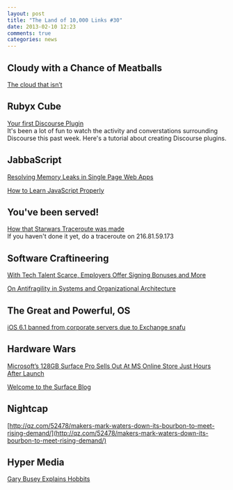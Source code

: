 ```yaml
---
layout: post
title: "The Land of 10,000 Links #30"
date: 2013-02-10 12:23
comments: true
categories: news
---
```

## Cloudy with a Chance of Meatballs
[The cloud that isn’t](http://blog.invalid.name/post/42755726224/the-cloud-that-isnt)

## Rubyx Cube
[Your first Discourse Plugin](http://meta.discourse.org/t/tutorial-your-first-discourse-plugin/2611)  
It's been a lot of fun to watch the activity and converstations surrounding Discourse this past week. Here's a tutorial about creating Discourse plugins.

## JabbaScript
[Resolving Memory Leaks in Single Page Web Apps](http://www.bluewire-technologies.com/2013/resolving-memory-leaks/)

[How to Learn JavaScript Properly](http://javascriptissexy.com/how-to-learn-javascript-properly/)

## You've been served!
[How that Starwars Traceroute was made](http://beaglenetworks.net/)  
If you haven't done it yet, do a traceroute on 216.81.59.173

## Software Craftineering
[With Tech Talent Scarce, Employers Offer Signing Bonuses and More](http://www.chicagobusiness.com/article/20130209/ISSUE01/302099975/with-tech-talent-scarce-employers-offer-signing-bonuses-and-more?utm_medium=referral&utm_source=t.co)

[On Antifragility in Systems and Organizational Architecture](http://continuousdelivery.com/2013/01/on-antifragility-in-systems-and-organizational-architecture/)

## The Great and Powerful, OS
[iOS 6.1 banned from corporate servers due to Exchange snafu](http://www.zdnet.com/ios-6-1-banned-from-corporate-servers-due-to-exchange-snafu-7000011064/)

## Hardware Wars
[Microsoft’s 128GB Surface Pro Sells Out At MS Online Store Just Hours After Launch](http://techcrunch.com/2013/02/09/microsofts-128gb-surface-pro-sells-out-at-ms-online-store-just-hours-after-launch/)

[Welcome to the Surface Blog](http://blog.surface.com/b/surface/archive/2013/02/07/welcome-to-the-surface-blog.aspx)

## Nightcap
[http://qz.com/52478/makers-mark-waters-down-its-bourbon-to-meet-rising-demand/](http://qz.com/52478/makers-mark-waters-down-its-bourbon-to-meet-rising-demand/)

## Hyper Media
[Gary Busey Explains Hobbits](http://boingboing.net/2013/02/09/gary-busey-explains-hobbits.html)
